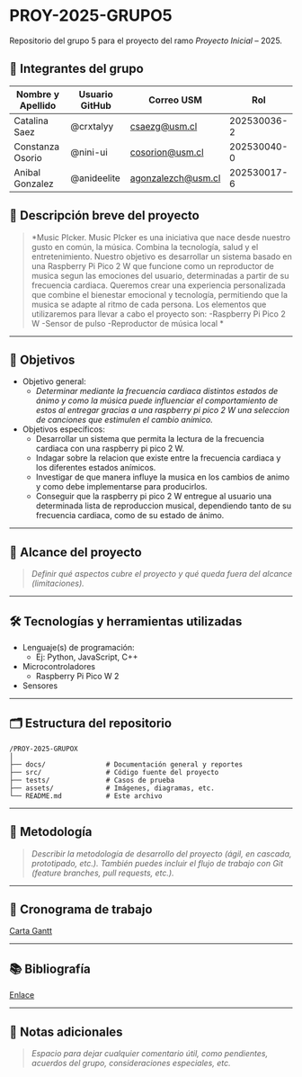 # PROY-2025-GRUPO5

Repositorio del grupo 5 para el proyecto del ramo *Proyecto Inicial* – 2025.

## 👥 Integrantes del grupo

| Nombre y Apellido | Usuario GitHub | Correo USM               | Rol          |
| ----------------- | -------------- | ------------------------ | ------------ |
| Catalina Saez | @crxtalyy      | csaezg@usm.cl | 202530036-2 |
| Constanza Osorio | @nini-ui     | cosorion@usm.cl | 202530040-0|
| Anibal Gonzalez | @anideelite      | agonzalezch@usm.cl | 202530017-6 |


## 📝 Descripción breve del proyecto

> *Music PIcker. 
Music PIcker es una iniciativa que nace desde nuestro gusto en común, la música. Combina la tecnología, salud y el entretenimiento. 
Nuestro objetivo es desarrollar un sistema basado en una Raspberry Pi Pico 2 W que funcione como un reproductor de musica segun las emociones del usuario, determinadas a partir de su frecuencia cardiaca.
Queremos crear una experiencia personalizada que combine el bienestar emocional y tecnología, permitiendo que la musica se adapte al ritmo de cada persona. 
Los elementos que utilizaremos para llevar a cabo el proyecto son:
-Raspberry Pi Pico 2 W
-Sensor de pulso
-Reproductor de música local *

---

## 🎯 Objetivos

- Objetivo general:
  - *Determinar mediante la frecuencia cardiaca distintos estados de ánimo y como la música puede influenciar el comportamiento de estos al entregar gracias a una raspberry pi pico 2 W una seleccion de canciones que estimulen el cambio anímico.*
- Objetivos específicos:
  - Desarrollar un sistema que permita la lectura de la frecuencia cardiaca con una raspberry pi pico 2 W.
  - Indagar sobre la relacion que existe entre la frecuencia cardiaca y los diferentes estados anímicos.
  - Investigar de que manera influye la musica en los cambios de animo y como debe implementarse para producirlos.
  - Conseguir que la raspberry pi pico 2 W entregue al usuario una determinada lista de reproduccion musical, dependiendo tanto de su frecuencia cardiaca, como de su estado de ánimo.

---

## 🧩 Alcance del proyecto

> *Definir qué aspectos cubre el proyecto y qué queda fuera del alcance (limitaciones).*

---

## 🛠️ Tecnologías y herramientas utilizadas

- Lenguaje(s) de programación:
  - Ej: Python, JavaScript, C++
- Microcontroladores
  - Raspberry Pi Pico W 2
- Sensores

---

## 🗂️ Estructura del repositorio

```
/PROY-2025-GRUPOX
│
├── docs/               # Documentación general y reportes
├── src/                # Código fuente del proyecto
├── tests/              # Casos de prueba
├── assets/             # Imágenes, diagramas, etc.
└── README.md           # Este archivo
```

---

## 🧪 Metodología

> *Describir la metodología de desarrollo del proyecto (ágil, en cascada, prototipado, etc.). También puedes incluir el flujo de trabajo con Git (feature branches, pull requests, etc.).*

---

## 📅 Cronograma de trabajo


[Carta Gantt](https://drive.google.com/file/d/1qpgkW8skJyOqvOBeiSnrYWa-JTEYBuSH/view?usp=sharing)


---

## 📚 Bibliografía

[Enlace](https://google.com)

---

## 📌 Notas adicionales

> *Espacio para dejar cualquier comentario útil, como pendientes, acuerdos del grupo, consideraciones especiales, etc.*
